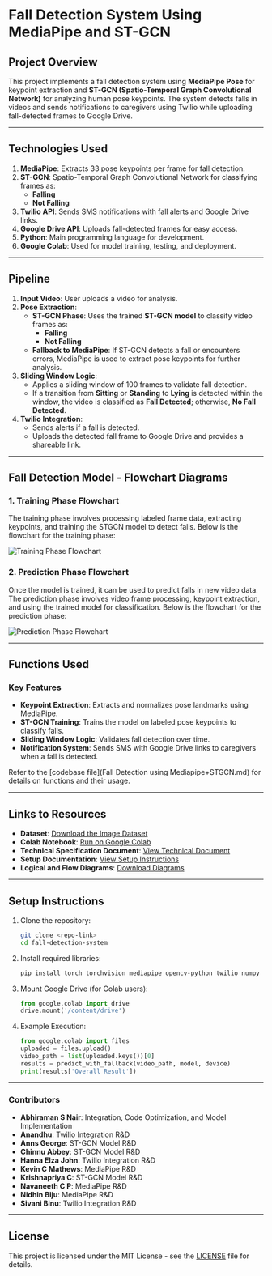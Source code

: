 # **Fall Detection System Using MediaPipe and ST-GCN**

## **Project Overview**
This project implements a fall detection system using **MediaPipe Pose** for keypoint extraction and **ST-GCN (Spatio-Temporal Graph Convolutional Network)** for analyzing human pose keypoints. The system detects falls in videos and sends notifications to caregivers using Twilio while uploading fall-detected frames to Google Drive.

---

## **Technologies Used**

1. **MediaPipe**: Extracts 33 pose keypoints per frame for fall detection.
2. **ST-GCN**: Spatio-Temporal Graph Convolutional Network for classifying frames as:
   - **Falling**
   - **Not Falling**
3. **Twilio API**: Sends SMS notifications with fall alerts and Google Drive links.
4. **Google Drive API**: Uploads fall-detected frames for easy access.
5. **Python**: Main programming language for development.
6. **Google Colab**: Used for model training, testing, and deployment.

---

## **Pipeline**

1. **Input Video**: User uploads a video for analysis.
2. **Pose Extraction**:
   - **ST-GCN Phase**: Uses the trained **ST-GCN model** to classify video frames as:
     - **Falling**
     - **Not Falling**
   - **Fallback to MediaPipe**: If ST-GCN detects a fall or encounters errors, MediaPipe is used to extract pose keypoints for further analysis.
3. **Sliding Window Logic**:
   - Applies a sliding window of 100 frames to validate fall detection.
   - If a transition from **Sitting** or **Standing** to **Lying** is detected within the window, the video is classified as **Fall Detected**; otherwise, **No Fall Detected**.
4. **Twilio Integration**:
   - Sends alerts if a fall is detected.
   - Uploads the detected fall frame to Google Drive and provides a shareable link.

---

## Fall Detection Model - Flowchart Diagrams

### 1. Training Phase Flowchart
The training phase involves processing labeled frame data, extracting keypoints, and training the STGCN model to detect falls. Below is the flowchart for the training phase:

![Training Phase Flowchart](images/training-phase-flowchart.png)

### 2. Prediction Phase Flowchart
Once the model is trained, it can be used to predict falls in new video data. The prediction phase involves video frame processing, keypoint extraction, and using the trained model for classification. Below is the flowchart for the prediction phase:

![Prediction Phase Flowchart](images/prediction-phase-flowchart.png)

---

## **Functions Used**

### **Key Features**
- **Keypoint Extraction**: Extracts and normalizes pose landmarks using MediaPipe.
- **ST-GCN Training**: Trains the model on labeled pose keypoints to classify falls.
- **Sliding Window Logic**: Validates fall detection over time.
- **Notification System**: Sends SMS with Google Drive links to caregivers when a fall is detected.

Refer to the [codebase file](Fall Detection using Mediapipe+STGCN.md) for details on functions and their usage.

---

## **Links to Resources**
- **Dataset**: [Download the Image Dataset](https://drive.google.com/drive/folders/1ixR5y90RfxJ_PdML1vh-DIF90QMAg74t?usp=sharing)  
- **Colab Notebook**: [Run on Google Colab](https://colab.research.google.com/drive/1Veq74WtII25ADc_EB-2ZLkmD_Xqgioll?usp=sharing)  
- **Technical Specification Document**: [View Technical Document](https://docs.google.com/document/d/1muyg_PYuDU2s15_Jioph70hL91JaNWQL/edit?usp=sharing&ouid=113415972233706600255&rtpof=true&sd=true)  
- **Setup Documentation**: [View Setup Instructions](https://docs.google.com/document/d/1fC_OFTZatyQF8mavVng8m4xBi7hBZl6to2XnoEMtW2Q/edit?usp=sharing)  
- **Logical and Flow Diagrams**: [Download Diagrams](https://github.com/Abhiraman-S-Nair/YOLO-STGCN_Fall_Detection/tree/main/images)

---

## **Setup Instructions**

1. Clone the repository:
   ```bash
   git clone <repo-link>
   cd fall-detection-system
   ```

2. Install required libraries:
   ```bash
   pip install torch torchvision mediapipe opencv-python twilio numpy
   ```

3. Mount Google Drive (for Colab users):
   ```python
   from google.colab import drive
   drive.mount('/content/drive')
   ```

4. Example Execution:
   ```python
   from google.colab import files
   uploaded = files.upload()
   video_path = list(uploaded.keys())[0]
   results = predict_with_fallback(video_path, model, device)
   print(results['Overall Result'])
   ```

---

### **Contributors**
- **Abhiraman S Nair**: Integration, Code Optimization, and Model Implementation  
- **Anandhu**: Twilio Integration R&D  
- **Anns George**: ST-GCN Model R&D  
- **Chinnu Abbey**: ST-GCN Model R&D  
- **Hanna Elza John**: Twilio Integration R&D  
- **Kevin C Mathews**: MediaPipe R&D  
- **Krishnapriya C**: ST-GCN Model R&D  
- **Navaneeth C P**: MediaPipe R&D  
- **Nidhin Biju**: MediaPipe R&D  
- **Sivani Binu**: Twilio Integration R&D
  
---

## **License**
This project is licensed under the MIT License - see the [LICENSE](LICENSE) file for details.
